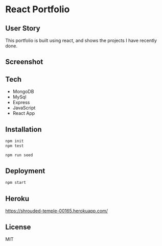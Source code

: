 # React Portfolio

## User Story
This portfolio is built using react, and shows the projects I have recently done.
## Screenshot

## Tech
- MongoDB
- MySql
- Express
- JavaScript
- React App

## Installation
```sh
npm init
npm test

npm run seed
```
## Deployment
```sh
npm start
```
## Heroku
https://shrouded-temple-00165.herokuapp.com/
## License

MIT

